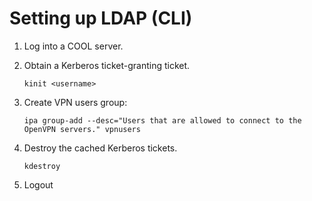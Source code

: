# Setting up LDAP (CLI) #

1. Log into a COOL server.
1. Obtain a Kerberos ticket-granting ticket.

    `kinit <username>`

1. Create VPN users group:

    `ipa group-add --desc="Users that are allowed to connect to the OpenVPN
    servers." vpnusers`

1. Destroy the cached Kerberos tickets.

    `kdestroy`

1. Logout
